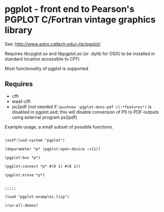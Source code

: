 # pgplot - front end to Pearson's PGPLOT C/Fortran vintage graphics library

See: http://www.astro.caltech.edu/~tjp/pgplot/

Requires libcpglot.so and libpgplot.so (or .dylib for OSX) to be installed
in standard location accessible to CFFI.

Most functionality of pgplot is supported


## Requires

* cffi
* waaf-cffi
* ps2pdf   (not needed if ````(pushnew :pgplot-does-pdf cl:*features*)````  is disabled in pgplot.asd; this will disable conversion of PS to PDF outputs using external program ps2pdf)


Example usage, a small subset of possible functions.

````

(asdf:load-system "pgplot")

(deparameter *p* (pgplot:open-device :x11))

(pgplot:box *p*)

(pgplot:connect *p* #(0 1) #(0 1))

(pgplot:erase *p*)


;;;;;

(load "pgplot-examples.lisp")

(run-all-demos)



````
